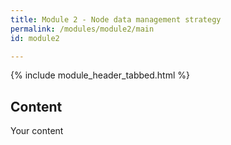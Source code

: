 ```yaml
---
title: Module 2 - Node data management strategy
permalink: /modules/module2/main
id: module2

---
```


{% include module_header_tabbed.html %} 

## Content
Your content